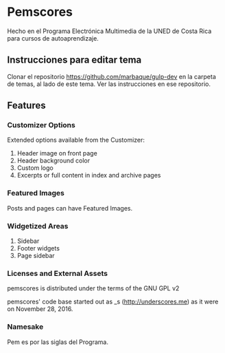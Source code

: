# Pemscores
Hecho en el Programa Electrónica Multimedia de la UNED de Costa Rica para cursos de autoaprendizaje.

## Instrucciones para editar tema

Clonar el repositorio https://github.com/marbaque/gulp-dev en la carpeta de temas, al lado de este tema.
Ver las instrucciones en ese repositorio.

## Features

### Customizer Options
Extended options available from the Customizer:

1. Header image on front page
2. Header background color
3. Custom logo
4. Excerpts or full content in index and archive pages

### Featured Images
Posts and pages can have Featured Images.

### Widgetized Areas
1. Sidebar
2. Footer widgets
3. Page sidebar

### Licenses and External Assets
pemscores is distributed under the terms of the GNU GPL v2

pemscores' code base started out as _s (http://underscores.me) as it were on November 28, 2016.

### Namesake
Pem es por las siglas del Programa.
